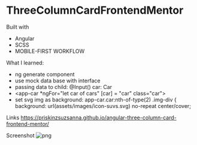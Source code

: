 # ThreeColumnCardFrontendMentor

Built with

 - Angular
 - SCSS
 - MOBILE-FIRST WORKFLOW
 
What I learned:

 - ng generate component
 - use mock data base with interface
 - passing data to child:   @Input() car: Car
 - <app-car *ngFor="let car of cars" [car] = "car" class="car"></app-car>
 - set svg img as background: app-car.car:nth-of-type(2) .img-div {
  background: url(assets/images/icon-suvs.svg) no-repeat center/cover;

Links
https://priskinzsuzsanna.github.io/angular-three-column-card-frontend-mentor/

Screenshot
![png](https://github.com/PriskinZsuzsanna/angular-three-column-card-frontend-mentor/assets/121173949/a59099d5-d79a-406a-bf37-44d4da794042)
